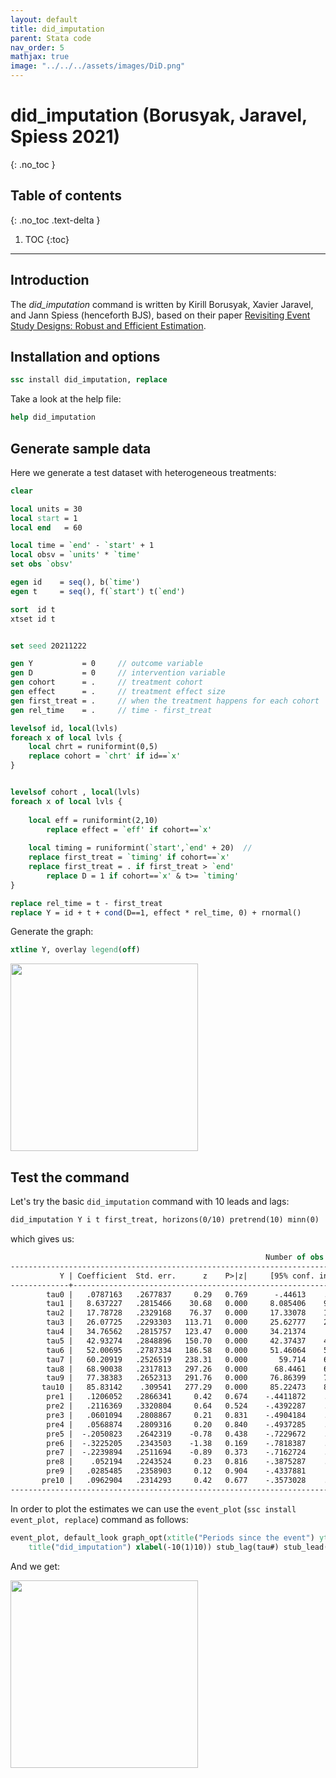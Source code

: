 ```yaml
---
layout: default
title: did_imputation
parent: Stata code
nav_order: 5
mathjax: true
image: "../../../assets/images/DiD.png"
---
```


# did_imputation (Borusyak, Jaravel, Spiess 2021)
{: .no_toc }

## Table of contents
{: .no_toc .text-delta }

1. TOC
{:toc}

---

## Introduction

The *did_imputation* command is written by Kirill Borusyak, Xavier Jaravel, and Jann Spiess (henceforth BJS), based on their paper [Revisiting Event Study Designs: Robust and Efficient Estimation](https://arxiv.org/abs/2108.12419).




## Installation and options

```stata
ssc install did_imputation, replace
```

Take a look at the help file:

```stata
help did_imputation
```



## Generate sample data


Here we generate a test dataset with heterogeneous treatments:

```stata
clear

local units = 30
local start = 1
local end   = 60

local time = `end' - `start' + 1
local obsv = `units' * `time'
set obs `obsv'

egen id	   = seq(), b(`time')  
egen t 	   = seq(), f(`start') t(`end') 	

sort  id t
xtset id t


set seed 20211222

gen Y 	   		= 0		// outcome variable	
gen D 	   		= 0		// intervention variable
gen cohort      = .  	// treatment cohort
gen effect      = .		// treatment effect size
gen first_treat = .		// when the treatment happens for each cohort
gen rel_time	= .     // time - first_treat

levelsof id, local(lvls)
foreach x of local lvls {
	local chrt = runiformint(0,5)	
	replace cohort = `chrt' if id==`x'
}


levelsof cohort , local(lvls)  
foreach x of local lvls {
	
	local eff = runiformint(2,10)
		replace effect = `eff' if cohort==`x'
			
	local timing = runiformint(`start',`end' + 20)	// 
	replace first_treat = `timing' if cohort==`x'
	replace first_treat = . if first_treat > `end'
		replace D = 1 if cohort==`x' & t>= `timing' 
}

replace rel_time = t - first_treat
replace Y = id + t + cond(D==1, effect * rel_time, 0) + rnormal()
```

Generate the graph:


```stata
xtline Y, overlay legend(off)
```

<img src="../../../assets/images/test_data.png" height="300">

## Test the command

Let's try the basic `did_imputation` command with 10 leads and lags:


```stata
did_imputation Y i t first_treat, horizons(0/10) pretrend(10) minn(0)
```

which gives us:

```stata
                                                         Number of obs = 1,438
------------------------------------------------------------------------------
           Y | Coefficient  Std. err.      z    P>|z|     [95% conf. interval]
-------------+----------------------------------------------------------------
        tau0 |   .0787163   .2677837     0.29   0.769      -.44613    .6035626
        tau1 |   8.637227   .2815466    30.68   0.000     8.085406    9.189048
        tau2 |   17.78728   .2329168    76.37   0.000     17.33078    18.24379
        tau3 |   26.07725   .2293303   113.71   0.000     25.62777    26.52673
        tau4 |   34.76562   .2815757   123.47   0.000     34.21374     35.3175
        tau5 |   42.93274   .2848896   150.70   0.000     42.37437    43.49111
        tau6 |   52.00695   .2787334   186.58   0.000     51.46064    52.55326
        tau7 |   60.20919   .2526519   238.31   0.000       59.714    60.70438
        tau8 |   68.90038   .2317813   297.26   0.000      68.4461    69.35466
        tau9 |   77.38383   .2652313   291.76   0.000     76.86399    77.90368
       tau10 |   85.83142    .309541   277.29   0.000     85.22473    86.43811
        pre1 |   .1206052   .2866341     0.42   0.674    -.4411872    .6823977
        pre2 |   .2116369   .3320804     0.64   0.524    -.4392287    .8625025
        pre3 |   .0601094   .2808867     0.21   0.831    -.4904184    .6106372
        pre4 |   .0568874   .2809316     0.20   0.840    -.4937285    .6075032
        pre5 |  -.2050823   .2642319    -0.78   0.438    -.7229672    .3128027
        pre6 |  -.3225205   .2343503    -1.38   0.169    -.7818387    .1367977
        pre7 |  -.2239894   .2511694    -0.89   0.373    -.7162724    .2682936
        pre8 |    .052194   .2243524     0.23   0.816    -.3875287    .4919166
        pre9 |   .0285485   .2358903     0.12   0.904    -.4337881     .490885
       pre10 |   .0962904   .2314293     0.42   0.677    -.3573028    .5498836
------------------------------------------------------------------------------

```



In order to plot the estimates we can use the `event_plot` (`ssc install event_plot, replace`) command as follows: 


```stata
event_plot, default_look graph_opt(xtitle("Periods since the event") ytitle("Average effect") ///
	title("did_imputation") xlabel(-10(1)10)) stub_lag(tau#) stub_lead(pre#) together	 
```

And we get:

<img src="../../../assets/images/did_imputation_1.png" height="300">



